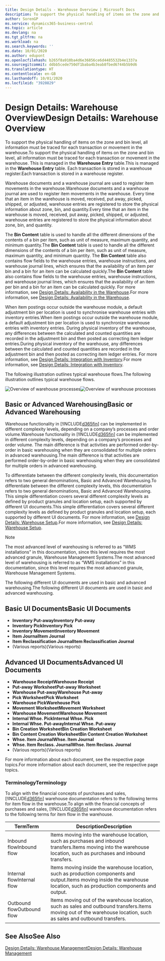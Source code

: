 ```yaml
---
title: Design Details - Warehouse Overview | Microsoft Docs
description: To support the physical handling of items on the zone and bin level, all information must be traced for each transaction or movement in the warehouse. This is managed in the **Warehouse Entry** table. Each transaction is stored in a warehouse register.
author: SorenGP
ms.service: dynamics365-business-central
ms.topic: article
ms.devlang: na
ms.tgt_pltfrm: na
ms.workload: na
ms.search.keywords: ''
ms.date: 10/01/2020
ms.author: edupont
ms.openlocfilehash: b265f8a910ba4d6e36856ce6d4485532b4e1337a
ms.sourcegitcommit: ddbb5cede750df1baba4b3eab8fbed6744b5b9d6
ms.translationtype: HT
ms.contentlocale: en-GB
ms.lasthandoff: 10/01/2020
ms.locfileid: "3920829"
---
```

# <a name="design-details-warehouse-overview"></a><span data-ttu-id="4d916-105">Design Details: Warehouse Overview</span><span class="sxs-lookup"><span data-stu-id="4d916-105">Design Details: Warehouse Overview</span></span>
<span data-ttu-id="4d916-106">To support the physical handling of items on the zone and bin level, all information must be traced for each transaction or movement in the warehouse.</span><span class="sxs-lookup"><span data-stu-id="4d916-106">To support the physical handling of items on the zone and bin level, all information must be traced for each transaction or movement in the warehouse.</span></span> <span data-ttu-id="4d916-107">This is managed in the **Warehouse Entry** table.</span><span class="sxs-lookup"><span data-stu-id="4d916-107">This is managed in the **Warehouse Entry** table.</span></span> <span data-ttu-id="4d916-108">Each transaction is stored in a warehouse register.</span><span class="sxs-lookup"><span data-stu-id="4d916-108">Each transaction is stored in a warehouse register.</span></span>  

<span data-ttu-id="4d916-109">Warehouse documents and a warehouse journal are used to register item movements in the warehouse.</span><span class="sxs-lookup"><span data-stu-id="4d916-109">Warehouse documents and a warehouse journal are used to register item movements in the warehouse.</span></span> <span data-ttu-id="4d916-110">Every time that an item in the warehouse is moved, received, put away, picked, shipped, or adjusted, warehouse entries are registered to store the physical information about zone, bin, and quantity.</span><span class="sxs-lookup"><span data-stu-id="4d916-110">Every time that an item in the warehouse is moved, received, put away, picked, shipped, or adjusted, warehouse entries are registered to store the physical information about zone, bin, and quantity.</span></span>

<span data-ttu-id="4d916-111">The **Bin Content** table is used to handle all the different dimensions of the contents of a bin per item, such as unit of measure, maximum quantity, and minimum quantity.</span><span class="sxs-lookup"><span data-stu-id="4d916-111">The **Bin Content** table is used to handle all the different dimensions of the contents of a bin per item, such as unit of measure, maximum quantity, and minimum quantity.</span></span> <span data-ttu-id="4d916-112">The **Bin Content** table also contains flow fields to the warehouse entries, warehouse instructions, and warehouse journal lines, which ensures that the availability of an item per bin and a bin for an item can be calculated quickly.</span><span class="sxs-lookup"><span data-stu-id="4d916-112">The **Bin Content** table also contains flow fields to the warehouse entries, warehouse instructions, and warehouse journal lines, which ensures that the availability of an item per bin and a bin for an item can be calculated quickly.</span></span> <span data-ttu-id="4d916-113">For more information, see [Design Details: Availability in the Warehouse](design-details-availability-in-the-warehouse.md).</span><span class="sxs-lookup"><span data-stu-id="4d916-113">For more information, see [Design Details: Availability in the Warehouse](design-details-availability-in-the-warehouse.md).</span></span>  

<span data-ttu-id="4d916-114">When item postings occur outside the warehouse module, a default adjustment bin per location is used to synchronise warehouse entries with inventory entries.</span><span class="sxs-lookup"><span data-stu-id="4d916-114">When item postings occur outside the warehouse module, a default adjustment bin per location is used to synchronize warehouse entries with inventory entries.</span></span> <span data-ttu-id="4d916-115">During physical inventory of the warehouse, any differences between the calculated and counted quantities are recorded in the adjustment bin and then posted as correcting item ledger entries.</span><span class="sxs-lookup"><span data-stu-id="4d916-115">During physical inventory of the warehouse, any differences between the calculated and counted quantities are recorded in the adjustment bin and then posted as correcting item ledger entries.</span></span> <span data-ttu-id="4d916-116">For more information, see [Design Details: Integration with Inventory](design-details-integration-with-inventory.md).</span><span class="sxs-lookup"><span data-stu-id="4d916-116">For more information, see [Design Details: Integration with Inventory](design-details-integration-with-inventory.md).</span></span>  

<span data-ttu-id="4d916-117">The following illustration outlines typical warehouse flows.</span><span class="sxs-lookup"><span data-stu-id="4d916-117">The following illustration outlines typical warehouse flows.</span></span>  

<span data-ttu-id="4d916-118">![Overview of warehouse processes](media/design_details_warehouse_management_overview.png "Overview of warehouse processes")</span><span class="sxs-lookup"><span data-stu-id="4d916-118">![Overview of warehouse processes](media/design_details_warehouse_management_overview.png "Overview of warehouse processes")</span></span>  

## <a name="basic-or-advanced-warehousing"></a><span data-ttu-id="4d916-119">Basic or Advanced Warehousing</span><span class="sxs-lookup"><span data-stu-id="4d916-119">Basic or Advanced Warehousing</span></span>  
<span data-ttu-id="4d916-120">Warehouse functionality in [!INCLUDE[d365fin](includes/d365fin_md.md)] can be implemented in different complexity levels, depending on a company’s processes and order volume.</span><span class="sxs-lookup"><span data-stu-id="4d916-120">Warehouse functionality in [!INCLUDE[d365fin](includes/d365fin_md.md)] can be implemented in different complexity levels, depending on a company’s processes and order volume.</span></span> <span data-ttu-id="4d916-121">The main difference is that activities are performed order-by-order in basic warehousing when they are consolidated for multiple orders in advanced warehousing.</span><span class="sxs-lookup"><span data-stu-id="4d916-121">The main difference is that activities are performed order-by-order in basic warehousing when they are consolidated for multiple orders in advanced warehousing.</span></span>  

 <span data-ttu-id="4d916-122">To differentiate between the different complexity levels, this documentation refers to two general denominations, Basic and Advanced Warehousing.</span><span class="sxs-lookup"><span data-stu-id="4d916-122">To differentiate between the different complexity levels, this documentation refers to two general denominations, Basic and Advanced Warehousing.</span></span> <span data-ttu-id="4d916-123">This simple differentiation covers several different complexity levels as defined by product granules and location setup, each supported by different UI documents.</span><span class="sxs-lookup"><span data-stu-id="4d916-123">This simple differentiation covers several different complexity levels as defined by product granules and location setup, each supported by different UI documents.</span></span> <span data-ttu-id="4d916-124">For more information, see [Design Details: Warehouse Setup](design-details-warehouse-setup.md).</span><span class="sxs-lookup"><span data-stu-id="4d916-124">For more information, see [Design Details: Warehouse Setup](design-details-warehouse-setup.md).</span></span>  

> [!NOTE]  
>  <span data-ttu-id="4d916-125">The most advanced level of warehousing is referred to as “WMS installations” in this documentation, since this level requires the most advanced granule, Warehouse Management Systems.</span><span class="sxs-lookup"><span data-stu-id="4d916-125">The most advanced level of warehousing is referred to as “WMS installations” in this documentation, since this level requires the most advanced granule, Warehouse Management Systems.</span></span>  

 <span data-ttu-id="4d916-126">The following different UI documents are used in basic and advanced warehousing.</span><span class="sxs-lookup"><span data-stu-id="4d916-126">The following different UI documents are used in basic and advanced warehousing.</span></span>  

## <a name="basic-ui-documents"></a><span data-ttu-id="4d916-127">Basic UI Documents</span><span class="sxs-lookup"><span data-stu-id="4d916-127">Basic UI Documents</span></span>  

-   <span data-ttu-id="4d916-128">**Inventory Put-away**</span><span class="sxs-lookup"><span data-stu-id="4d916-128">**Inventory Put-away**</span></span>  
-   <span data-ttu-id="4d916-129">**Inventory Pick**</span><span class="sxs-lookup"><span data-stu-id="4d916-129">**Inventory Pick**</span></span>  
-   <span data-ttu-id="4d916-130">**Inventory Movement**</span><span class="sxs-lookup"><span data-stu-id="4d916-130">**Inventory Movement**</span></span>  
-   <span data-ttu-id="4d916-131">**Item Journal**</span><span class="sxs-lookup"><span data-stu-id="4d916-131">**Item Journal**</span></span>  
-   <span data-ttu-id="4d916-132">**Item Reclassification Journal**</span><span class="sxs-lookup"><span data-stu-id="4d916-132">**Item Reclassification Journal**</span></span>  
-   <span data-ttu-id="4d916-133">(Various reports)</span><span class="sxs-lookup"><span data-stu-id="4d916-133">(Various reports)</span></span>  

## <a name="advanced-ui-documents"></a><span data-ttu-id="4d916-134">Advanced UI Documents</span><span class="sxs-lookup"><span data-stu-id="4d916-134">Advanced UI Documents</span></span>  

-   <span data-ttu-id="4d916-135">**Warehouse Receipt**</span><span class="sxs-lookup"><span data-stu-id="4d916-135">**Warehouse Receipt**</span></span>  
-   <span data-ttu-id="4d916-136">**Put-away Worksheet**</span><span class="sxs-lookup"><span data-stu-id="4d916-136">**Put-away Worksheet**</span></span>  
-   <span data-ttu-id="4d916-137">**Warehouse Put-away**</span><span class="sxs-lookup"><span data-stu-id="4d916-137">**Warehouse Put-away**</span></span>  
-   <span data-ttu-id="4d916-138">**Pick Worksheet**</span><span class="sxs-lookup"><span data-stu-id="4d916-138">**Pick Worksheet**</span></span>  
-   <span data-ttu-id="4d916-139">**Warehouse Pick**</span><span class="sxs-lookup"><span data-stu-id="4d916-139">**Warehouse Pick**</span></span>  
-   <span data-ttu-id="4d916-140">**Movement Worksheet**</span><span class="sxs-lookup"><span data-stu-id="4d916-140">**Movement Worksheet**</span></span>  
-   <span data-ttu-id="4d916-141">**Warehouse Movement**</span><span class="sxs-lookup"><span data-stu-id="4d916-141">**Warehouse Movement**</span></span>  
-   <span data-ttu-id="4d916-142">**Internal Whse. Pick**</span><span class="sxs-lookup"><span data-stu-id="4d916-142">**Internal Whse. Pick**</span></span>  
-   <span data-ttu-id="4d916-143">**Internal Whse. Put-away**</span><span class="sxs-lookup"><span data-stu-id="4d916-143">**Internal Whse. Put-away**</span></span>  
-   <span data-ttu-id="4d916-144">**Bin Creation Worksheet**</span><span class="sxs-lookup"><span data-stu-id="4d916-144">**Bin Creation Worksheet**</span></span>  
-   <span data-ttu-id="4d916-145">**Bin Content Creation Worksheet**</span><span class="sxs-lookup"><span data-stu-id="4d916-145">**Bin Content Creation Worksheet**</span></span>  
-   <span data-ttu-id="4d916-146">**Whse. Item Journal**</span><span class="sxs-lookup"><span data-stu-id="4d916-146">**Whse. Item Journal**</span></span>  
-   <span data-ttu-id="4d916-147">**Whse. Item Reclass. Journal**</span><span class="sxs-lookup"><span data-stu-id="4d916-147">**Whse. Item Reclass. Journal**</span></span>  
-   <span data-ttu-id="4d916-148">(Various reports)</span><span class="sxs-lookup"><span data-stu-id="4d916-148">(Various reports)</span></span>  

<span data-ttu-id="4d916-149">For more information about each document, see the respective page topics.</span><span class="sxs-lookup"><span data-stu-id="4d916-149">For more information about each document, see the respective page topics.</span></span>  

### <a name="terminology"></a><span data-ttu-id="4d916-150">Terminology</span><span class="sxs-lookup"><span data-stu-id="4d916-150">Terminology</span></span>  
<span data-ttu-id="4d916-151">To align with the financial concepts of purchases and sales, [!INCLUDE[d365fin](includes/d365fin_md.md)] warehouse documentation refers to the following terms for item flow in the warehouse.</span><span class="sxs-lookup"><span data-stu-id="4d916-151">To align with the financial concepts of purchases and sales, [!INCLUDE[d365fin](includes/d365fin_md.md)] warehouse documentation refers to the following terms for item flow in the warehouse.</span></span>  

|<span data-ttu-id="4d916-152">Term</span><span class="sxs-lookup"><span data-stu-id="4d916-152">Term</span></span>|<span data-ttu-id="4d916-153">Description</span><span class="sxs-lookup"><span data-stu-id="4d916-153">Description</span></span>|  
|----------|---------------------------------------|  
|<span data-ttu-id="4d916-154">Inbound flow</span><span class="sxs-lookup"><span data-stu-id="4d916-154">Inbound flow</span></span>|<span data-ttu-id="4d916-155">Items moving into the warehouse location, such as purchases and inbound transfers.</span><span class="sxs-lookup"><span data-stu-id="4d916-155">Items moving into the warehouse location, such as purchases and inbound transfers.</span></span>|  
|<span data-ttu-id="4d916-156">Internal flow</span><span class="sxs-lookup"><span data-stu-id="4d916-156">Internal flow</span></span>|<span data-ttu-id="4d916-157">Items moving inside the warehouse location, such as production components and output.</span><span class="sxs-lookup"><span data-stu-id="4d916-157">Items moving inside the warehouse location, such as production components and output.</span></span>|  
|<span data-ttu-id="4d916-158">Outbound flow</span><span class="sxs-lookup"><span data-stu-id="4d916-158">Outbound flow</span></span>|<span data-ttu-id="4d916-159">Items moving out of the warehouse location, such as sales and outbound transfers.</span><span class="sxs-lookup"><span data-stu-id="4d916-159">Items moving out of the warehouse location, such as sales and outbound transfers.</span></span>|  

## <a name="see-also"></a><span data-ttu-id="4d916-160">See Also</span><span class="sxs-lookup"><span data-stu-id="4d916-160">See Also</span></span>  
 [<span data-ttu-id="4d916-161">Design Details: Warehouse Management</span><span class="sxs-lookup"><span data-stu-id="4d916-161">Design Details: Warehouse Management</span></span>](design-details-warehouse-management.md)
